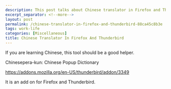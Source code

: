 ```yaml
---
description: This post talks about Chinese translator in Firefox and Thunderbird.
excerpt_separator: <!--more-->
layout: post
permalink: /chinese-translator-in-firefox-and-thunderbird-88ca45c8b3e
tags: work-life
categories: [Miscellaneous]
title: Chinese Translator In Firefox And Thunderbird
---
```

If you are learning Chinese, this tool should be a good helper.

Chinesepera-kun: Chinese Popup Dictionary

https://addons.mozilla.org/en-US/thunderbird/addon/3349

It is an add on for Firefox and Thunderbird.
<!--more-->